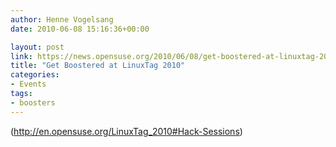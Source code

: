 ```yaml
---
author: Henne Vogelsang
date: 2010-06-08 15:16:36+00:00

layout: post
link: https://news.opensuse.org/2010/06/08/get-boostered-at-linuxtag-2010/
title: "Get Boostered at LinuxTag 2010"
categories:
- Events
tags:
- boosters
---
```

(http://en.opensuse.org/LinuxTag_2010#Hack-Sessions)


		
